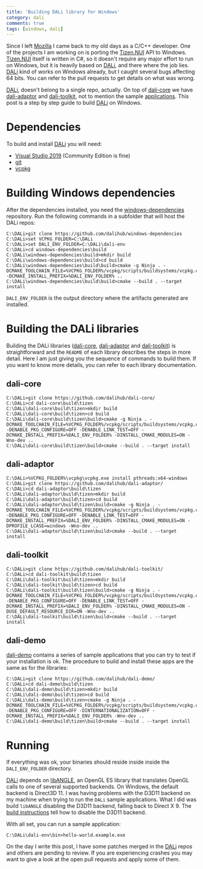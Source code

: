```yaml
---
title: 'Building DALi library for Windows'
category: dali
comments: true
tags: [windows, dali]
---
```


Since I left [Mozilla](https://mozilla.org) I came back to my old days as a
C/C++ developer. One of the projects I am working on is porting the
[Tizen.NUI](https://docs.tizen.org/application/dotnet/guides/nui/overview/) API
to Windows. [Tizen.NUI](https://docs.tizen.org/application/dotnet/guides/nui/overview/)
itself is written in C#, so it doesn't require any major effort to run on Windows,
but it is heavily based on
[DALi](ttps://docs.tizen.org/application/native/guides/ui/dali/), and there
where the job lies. [DALi](ttps://docs.tizen.org/application/native/guides/ui/dali/)
kind of works on Windows already, but I caught several bugs affecting 64 bits. You
can refer to the pull requests to get details on what was wrong.

[DALi](ttps://docs.tizen.org/application/native/guides/ui/dali/),
doesn't belong to a single repo, actually. On top of
[dali-core](https://github.com/dalihub/dali-core/) we have
[dali-adaptor](https://github.com/dalihub/dali-adaptor) and
[dali-toolkit](https://github.com/dalihub/dali-toolkit), not to mention the sample
[applications](https://github.com/dalihub/dali-demos/). This post is a step by step
guide to build [DALi](https://docs.tizen.org/application/native/guides/ui/dali/)
on Windows.

Dependencies
============

To build and install [DALi](ttps://docs.tizen.org/application/native/guides/ui/dali/)
you will need:

* [Visual Studio 2019](https://visualstudio.microsoft.com/vs/community/) (Community Edition is fine)
* [git](https://gitforwindows.org/)
* [vcpkg](https://github.com/Microsoft/vcpkg/)

Building Windows dependencies
=============================

After the dependencies installed, you need the
[windows-dependencies](https://github.com/dalihub/windows-dependencies) repository.
Run the following commands in a subfolder that will host the DALi repos:

```
C:\DALi>git clone https://github.com/dalihub/windows-dependencies
C:\DALi>set VCPKG_FOLDER=C:\DALi
C:\DALi>set DALI_ENV_FOLDER=C:\DALi\dali-env
C:\DALi>cd windows-dependencies\build
C:\DALi\windows-dependencies\build>mkdir build
C:\DALi\windows-dependencies\build>cd build
C:\DALi\windows-dependencies\build\build>cmake -g Ninja . -DCMAKE_TOOLCHAIN_FILE=%VCPKG_FOLDER%/vcpkg/scripts/buildsystems/vcpkg.cmake -DCMAKE_INSTALL_PREFIX=%DALI_ENV_FOLDER% ..
C:\DALi\windows-dependencies\build\build>cmake --build . --target install
```

`DALI_ENV_FOLDER` is the output directory where the artifacts generated are installed.

Building the DALi libraries
===========================

Building the DALi libraries ([dali-core](https://github.com/dalihub/dali-core/),
[dali-adaptor](https://github.com/dalihub/dali-adaptor/) and
[dali-toolkit](https://github.com/dalihub/dali-toolkit/)) is straightforward and
the `README` of each library describes the steps in more detail. Here
I am just giving you the sequence of commands to build them. If you want to know
more details, you can refer to each library documentation.

dali-core
---------

```
C:\DALi>git clone https://github.com/dalihub/dali-core/
C:\DALi>cd dali-core\build\tizen
C:\DALi\dali-core\build\tizen>mkdir build
C:\DALi\dali-core\build\tizen>cd build
C:\DALi\dali-core\build\tizen\build>cmake -g Ninja . -DCMAKE_TOOLCHAIN_FILE=%VCPKG_FOLDER%/vcpkg/scripts/buildsystems/vcpkg.cmake -DENABLE_PKG_CONFIGURE=OFF -DENABLE_LINK_TEST=OFF -DCMAKE_INSTALL_PREFIX=%DALI_ENV_FOLDER% -DINSTALL_CMAKE_MODULES=ON -Wno-dev ..
C:\DALi\dali-core\build\tizen\build>cmake --build . --target install
```

dali-adaptor
------------

```
C:\DALi>%VCPKG_FOLDER%\vcpkg\vcpkg.exe install pthreads:x64-windows
C:\DALi>git clone https://github.com/dalihub/dali-adaptor/
C:\DALi>cd dali-adaptor\build\tizen
C:\DALi\dali-adaptor\build\tizen>mkdir build
C:\DALi\dali-adaptor\build\tizen>cd build
C:\DALi\dali-adaptor\build\tizen\build>cmake -g Ninja . -DCMAKE_TOOLCHAIN_FILE=%VCPKG_FOLDER%/vcpkg/scripts/buildsystems/vcpkg.cmake -DENABLE_PKG_CONFIGURE=OFF -DENABLE_LINK_TEST=OFF -DCMAKE_INSTALL_PREFIX=%DALI_ENV_FOLDER% -DINSTALL_CMAKE_MODULES=ON -DPROFILE_LCASE=windows -Wno-dev ..
C:\DALi\dali-adaptor\build\tizen\build>cmake --build . --target install
```

dali-toolkit
------------

```
C:\DALi>git clone https://github.com/dalihub/dali-toolkit/
C:\DALi>cd dali-toolkit\build\tizen
C:\DALi\dali-toolkit\build\tizen>mkdir build
C:\DALi\dali-toolkit\build\tizen>cd build
C:\DALi\dali-toolkit\build\tizen\build>cmake -g Ninja . -DCMAKE_TOOLCHAIN_FILE=%VCPKG_FOLDER%/vcpkg/scripts/buildsystems/vcpkg.cmake -DENABLE_PKG_CONFIGURE=OFF -DENABLE_LINK_TEST=OFF -DCMAKE_INSTALL_PREFIX=%DALI_ENV_FOLDER% -DINSTALL_CMAKE_MODULES=ON -DUSE_DEFAULT_RESOURCE_DIR=ON -Wno-dev ..
C:\DALi\dali-toolkit\build\tizen\build>cmake --build . --target install
```

dali-demo
---------

[dali-demo](https://github.com/dalihub/dali-demo/) contains a series of sample applications
that you can try to test if your installation is ok. The procedure to build and install
these apps are the same as for the libraries:

```
C:\DALi>git clone https://github.com/dalihub/dali-demo/
C:\DALi>cd dali-demo\build\tizen
C:\DALi\dali-demo\build\tizen>mkdir build
C:\DALi\dali-demo\build\tizen>cd build
C:\DALi\dali-demo\build\tizen>cmake -g Ninja . -DCMAKE_TOOLCHAIN_FILE=%VCPKG_FOLDER%/vcpkg/scripts/buildsystems/vcpkg.cmake -DENABLE_PKG_CONFIGURE=OFF -DINTERNATIONALIZATION=OFF -DCMAKE_INSTALL_PREFIX=%DALI_ENV_FOLDER% -Wno-dev ..
C:\DALi\dali-demo\build\tizen\build>cmake --build . --target install
```

Running
=======

If everything was ok, your binaries should reside inside inside the
`DALI_ENV_FOLDER` directory.

[DALi](ttps://docs.tizen.org/application/native/guides/ui/dali/)
depends on [libANGLE](https://chromium.googlesource.com/angle/angle),
an OpenGL ES library that translates OpenGL calls to one of several supported
backends. On Windows, the default backend is Direct3D 11. I was having
problems with the D3D11 backend on my machine when trying to run the `DALi`
sample applications. What I did was build `libANGLE` disabling the D3D11
backend, falling back to Direct X 9. The
[build instructions](https://chromium.googlesource.com/angle/angle/+/refs/heads/master/doc/DevSetup.md)
tell how to disable the D3D11 backend.

With all set, you can run a sample application:

```
C:\DALi\dali-env\bin>hello-world.example.exe
```

On the day I write this post, I have some patches merged in the
[DALi](ttps://docs.tizen.org/application/native/guides/ui/dali/)
repos and others are pending to review. If you are experiencing crashes
you may want to give a look at the open pull requests and apply
some of them.
